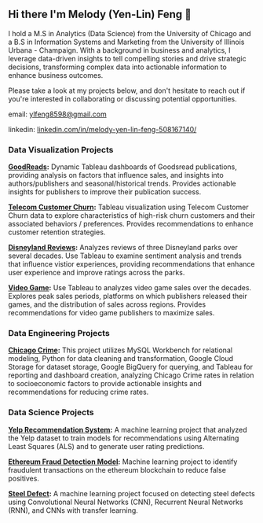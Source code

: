 ## Hi there I'm Melody (Yen-Lin) Feng 👋

I hold a M.S in Analytics (Data Science) from the University of Chicago and a B.S in Information Systems and Marketing from the University of Illinois Urbana - Champaign. With a background in business and analytics, I leverage data-driven insights to tell compelling stories and drive strategic decisions, transforming complex data into actionable information to enhance business outcomes.

Please take a look at my projects below, and don't hesitate to reach out if you're interested in collaborating or discussing potential opportunities.

email: [ylfeng8598@gmail.com](ylfeng8598@gmail.com)

linkedin: [linkedin.com/in/melody-yen-lin-feng-508167140/](https://www.linkedin.com/in/melody-yen-lin-feng-508167140/)


### Data Visualization Projects

**[GoodReads](https://github.com/ylfeng85/Goodreads):** Dynamic Tableau dashboards of Goodsread publications, providing analysis on factors that influence sales, and insights into authors/publishers and seasonal/historical trends. Provides actionable insights for publishers to improve their publication success.

**[Telecom Customer Churn](https://github.com/ylfeng85/TelecomCustomerChurn):** Tableau visualization using Telecom Customer Churn data to explore characteristics of high-risk churn customers and their associated behaviors / preferences. Provides recommendations to enhance customer retention strategies.

**[Disneyland Reviews](https://github.com/ylfeng85/Disneyland-Reviews):** Analyzes reviews of three Disneyland parks over several decades. Use Tableau to examine sentiment analysis and trends that influence vistior experiences, providing recommendations that enhance user experience and improve ratings across the parks.

**[Video Game](https://github.com/ylfeng85/VideoGame):** Use Tableau to analyzes video game sales over the decades. Explores peak sales periods, platforms on which publishers released their games, and the distribution of sales across regions. Provides recommendations for video game publishers to maximize sales.


### Data Engineering Projects

**[Chicago Crime](https://github.com/ylfeng85/Chicago-Crime):** This project utilizes MySQL Workbench for relational modeling, Python for data cleaning and transformation, Google Cloud Storage for dataset storage, Google BigQuery for querying, and Tableau for reporting and dashboard creation, analyzing Chicago Crime rates in relation to socioeconomic factors to provide actionable insights and recommendations for reducing crime rates.

### Data Science Projects

**[Yelp Recommendation System](https://github.com/ylfeng85/Yelp-Recommendation-System):** A machine learning project that analyzed the Yelp dataset to train models for recommendations using Alternating Least Squares (ALS) and to generate user rating predictions.

**[Ethereum Fraud Detection Model](https://github.com/ylfeng85/Ethereum-Fraud-Detection-Model):** Machine learning project to identify fraudulent transactions on the ethereum blockchain to reduce false positives. 

**[Steel Defect](https://github.com/ylfeng85/Steel-Defect):** A machine learning project focused on detecting steel defects using Convolutional Neural Networks (CNN), Recurrent Neural Networks (RNN), and CNNs with transfer learning.

<!--
**ylfeng85/ylfeng85** is a ✨ _special_ ✨ repository because its `README.md` (this file) appears on your GitHub profile.

Here are some ideas to get you started:

- 🔭 I’m currently working on ...
- 🌱 I’m currently learning ...
- 👯 I’m looking to collaborate on ...
- 🤔 I’m looking for help with ...
- 💬 Ask me about ...
- 📫 How to reach me: ...
- 😄 Pronouns: ...
- ⚡ Fun fact: ...
-->
